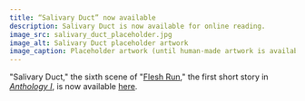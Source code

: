 ```yaml
---
title: “Salivary Duct” now available
description: Salivary Duct is now available for online reading.
image_src: salivary_duct_placeholder.jpg
image_alt: Salivary Duct placeholder artwork
image_caption: Placeholder artwork (until human-made artwork is available) generated by Schizoid Nightmares on May 15, 2023, using <a href='https://creator.nightcafe.studio/creation/ZIytUYQA7l0KantwvFv7' target='_blank'>NightCafe</a> (Stable Diffusion v1.5), licensed under <a href='https://creativecommons.org/publicdomain/zero/1.0/' target='_blank'>CC0 1.0</a>.
---
```


"Salivary Duct," the sixth scene of "[Flesh Run](/anthology-i/flesh-run/)," the first short story in *[Anthology I](/anthology-i/)*, is now available [here](/anthology-i/flesh-run/salivary-duct/).